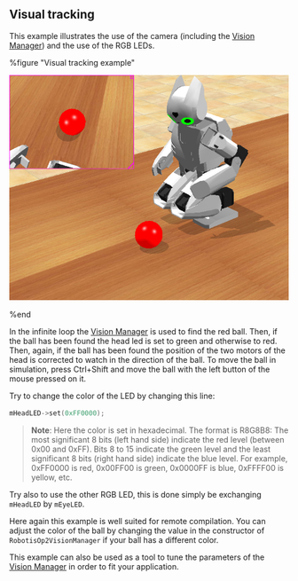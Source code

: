 ## Visual tracking

This example illustrates the use of the camera (including the
[Vision Manager](vision-manager.md)) and the use of the RGB LEDs.

%figure "Visual tracking example"

![example_visualTracking.png](images/example_visualTracking.png)

%end

In the infinite loop the [Vision Manager](vision-manager.md) is used to find the red ball. Then, if
the ball has been found the head led is set to green and otherwise to red. Then,
again, if the ball has been found the position of the two motors of the head is
corrected to watch in the direction of the ball. To move the ball in simulation,
press Ctrl+Shift and move the ball with the left button of the mouse pressed on
it.

Try to change the color of the LED by changing this line:

```c++
mHeadLED->set(0xFF0000);
```

>**Note**: Here the color is set in hexadecimal. The format is R8G8B8: The most significant
8 bits (left hand side) indicate the red level (between 0x00 and 0xFF). Bits 8
to 15 indicate the green level and the least significant 8 bits (right hand
side) indicate the blue level. For example, 0xFF0000 is red, 0x00FF00 is green,
0x0000FF is blue, 0xFFFF00 is yellow, etc.

Try also to use the other RGB LED, this is done simply be exchanging `mHeadLED`
by `mEyeLED`.

Here again this example is well suited for remote compilation. You can adjust the
color of the ball by changing the value in the constructor of
`RobotisOp2VisionManager` if your ball has a different color.

This example can also be used as a tool to tune the parameters of the
[Vision Manager](vision-manager.md) in order to fit your application.
